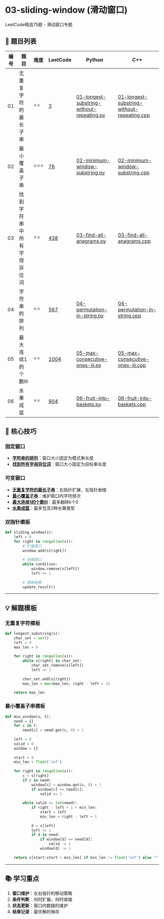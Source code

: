# 03-sliding-window (滑动窗口)

LeetCode精选75题 - 滑动窗口专题

## 📝 题目列表

| 编号 | 题目 | 难度 | LeetCode | Python | C++ |
|------|------|------|----------|--------|-----|
| 01 | 无重复字符的最长子串 | ⭐⭐ | [3](https://leetcode.cn/problems/longest-substring-without-repeating-characters/) | [01-longest-substring-without-repeating.py](./01-longest-substring-without-repeating.py) | [01-longest-substring-without-repeating.cpp](./01-longest-substring-without-repeating.cpp) |
| 02 | 最小覆盖子串 | ⭐⭐⭐ | [76](https://leetcode.cn/problems/minimum-window-substring/) | [02-minimum-window-substring.py](./02-minimum-window-substring.py) | [02-minimum-window-substring.cpp](./02-minimum-window-substring.cpp) |
| 03 | 找到字符串中所有字母异位词 | ⭐⭐ | [438](https://leetcode.cn/problems/find-all-anagrams-in-a-string/) | [03-find-all-anagrams.py](./03-find-all-anagrams.py) | [03-find-all-anagrams.cpp](./03-find-all-anagrams.cpp) |
| 04 | 字符串的排列 | ⭐⭐ | [567](https://leetcode.cn/problems/permutation-in-string/) | [04-permutation-in-string.py](./04-permutation-in-string.py) | [04-permutation-in-string.cpp](./04-permutation-in-string.cpp) |
| 05 | 最大连续1的个数III | ⭐⭐ | [1004](https://leetcode.cn/problems/max-consecutive-ones-iii/) | [05-max-consecutive-ones-iii.py](./05-max-consecutive-ones-iii.py) | [05-max-consecutive-ones-iii.cpp](./05-max-consecutive-ones-iii.cpp) |
| 06 | 水果成篮 | ⭐⭐ | [904](https://leetcode.cn/problems/fruit-into-baskets/) | [06-fruit-into-baskets.py](./06-fruit-into-baskets.py) | [06-fruit-into-baskets.cpp](./06-fruit-into-baskets.cpp) |

## 🎯 核心技巧

### 固定窗口
- **[字符串的排列](./04-permutation-in-string.py)**：窗口大小固定为模式串长度
- **[找到所有字母异位词](./03-find-all-anagrams.py)**：窗口大小固定为目标串长度

### 可变窗口
- **[无重复字符的最长子串](./01-longest-substring-without-repeating.py)**：右指针扩展，左指针收缩
- **[最小覆盖子串](./02-minimum-window-substring.py)**：维护窗口内字符频次
- **[最大连续1的个数III](./05-max-consecutive-ones-iii.py)**：最多翻转k个0
- **[水果成篮](./06-fruit-into-baskets.py)**：最多包含2种水果类型

### 双指针模板
```python
def sliding_window(s):
    left = 0
    for right in range(len(s)):
        # 扩展窗口
        window.add(s[right])
        
        # 收缩窗口
        while condition:
            window.remove(s[left])
            left += 1
        
        # 更新结果
        update_result()
```

---

## 💡 解题模板

### 无重复字符模板
```python
def longest_substring(s):
    char_set = set()
    left = 0
    max_len = 0
    
    for right in range(len(s)):
        while s[right] in char_set:
            char_set.remove(s[left])
            left += 1
        
        char_set.add(s[right])
        max_len = max(max_len, right - left + 1)
    
    return max_len
```

### 最小覆盖子串模板
```python
def min_window(s, t):
    need = {}
    for c in t:
        need[c] = need.get(c, 0) + 1
    
    left = 0
    valid = 0
    window = {}
    
    start = 0
    min_len = float('inf')
    
    for right in range(len(s)):
        c = s[right]
        if c in need:
            window[c] = window.get(c, 0) + 1
            if window[c] == need[c]:
                valid += 1
        
        while valid == len(need):
            if right - left + 1 < min_len:
                start = left
                min_len = right - left + 1
            
            d = s[left]
            left += 1
            if d in need:
                if window[d] == need[d]:
                    valid -= 1
                window[d] -= 1
    
    return s[start:start + min_len] if min_len != float('inf') else ""
```

---

## 📚 学习重点

1. **窗口维护**：左右指针的移动策略
2. **条件判断**：何时扩展，何时收缩
3. **状态更新**：窗口内数据的维护
4. **结果记录**：最优解的保存
